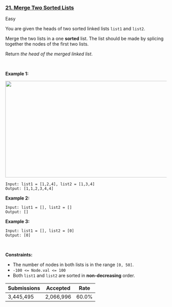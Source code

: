 ### [21. Merge Two Sorted Lists](https://leetcode.com/problems/merge-two-sorted-lists/)

Easy

You are given the heads of two sorted linked lists `` list1 `` and `` list2 ``.

Merge the two lists in a one __sorted__ list. The list should be made by splicing together the nodes of the first two lists.

Return _the head of the merged linked list_.

 

__Example 1:__

<img alt="" src="https://assets.leetcode.com/uploads/2020/10/03/merge_ex1.jpg" style="width: 662px; height: 302px;"/>

```
Input: list1 = [1,2,4], list2 = [1,3,4]
Output: [1,1,2,3,4,4]
```

__Example 2:__

```
Input: list1 = [], list2 = []
Output: []
```

__Example 3:__

```
Input: list1 = [], list2 = [0]
Output: [0]
```

 

__Constraints:__

*   The number of nodes in both lists is in the range `` [0, 50] ``.
*   `` -100 <= Node.val <= 100 ``
*   Both `` list1 `` and `` list2 `` are sorted in __non-decreasing__ order.

| Submissions    | Accepted     | Rate   |
| -------------- | ------------ | ------ |
| 3,445,495 | 2,066,996 | 60.0% |